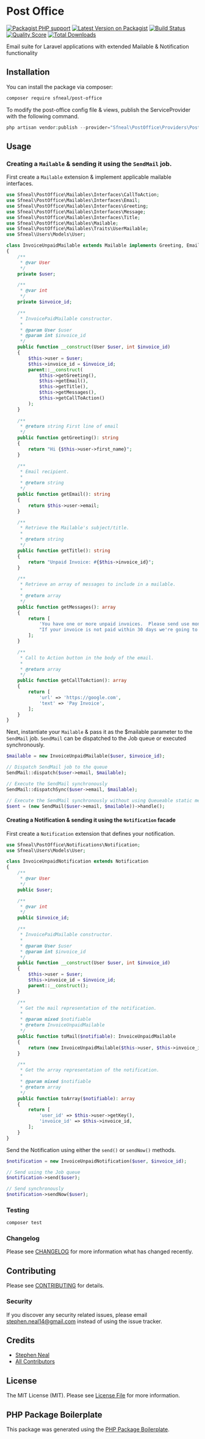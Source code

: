 # Post Office

[![Packagist PHP support](https://img.shields.io/packagist/php-v/sfneal/post-office)](https://packagist.org/packages/sfneal/post-office)
[![Latest Version on Packagist](https://img.shields.io/packagist/v/sfneal/post-office.svg?style=flat-square)](https://packagist.org/packages/sfneal/post-office)
[![Build Status](https://travis-ci.com/sfneal/post-office.svg?branch=master&style=flat-square)](https://travis-ci.com/sfneal/post-office)
[![Quality Score](https://img.shields.io/scrutinizer/g/sfneal/post-office.svg?style=flat-square)](https://scrutinizer-ci.com/g/sfneal/post-office)
[![Total Downloads](https://img.shields.io/packagist/dt/sfneal/post-office.svg?style=flat-square)](https://packagist.org/packages/sfneal/post-office)

Email suite for Laravel applications with extended Mailable & Notification functionality



## Installation

You can install the package via composer:

```bash
composer require sfneal/post-office
```

To modify the post-office config file & views, publish the ServiceProvider with the following command.

``` php
php artisan vendor:publish --provider="Sfneal\PostOffice\Providers\PostOfficeServiceProvider"
```

## Usage

### Creating a `Mailable` & sending it using the `SendMail` job.
First create a `Mailable` extension & implement applicable mailable interfaces.
``` php
use Sfneal\PostOffice\Mailables\Interfaces\CallToAction;
use Sfneal\PostOffice\Mailables\Interfaces\Email;
use Sfneal\PostOffice\Mailables\Interfaces\Greeting;
use Sfneal\PostOffice\Mailables\Interfaces\Message;
use Sfneal\PostOffice\Mailables\Interfaces\Title;
use Sfneal\PostOffice\Mailables\Mailable;
use Sfneal\PostOffice\Mailables\Traits\UserMailable;
use Sfneal\Users\Models\User;

class InvoiceUnpaidMailable extends Mailable implements Greeting, Email, Title, Message, CallToAction
{
    /**
     * @var User
     */
    private $user;

    /**
     * @var int
     */
    private $invoice_id;

    /**
     * InvoicePaidMailable constructor.
     *
     * @param User $user
     * @param int $invoice_id
     */
    public function __construct(User $user, int $invoice_id)
    {
        $this->user = $user;
        $this->invoice_id = $invoice_id;
        parent::__construct(
            $this->getGreeting(),
            $this->getEmail(),
            $this->getTitle(),
            $this->getMessages(),
            $this->getCallToAction()
        );
    }
    
    /**
     * @return string First line of email
     */
    public function getGreeting(): string
    {
        return "Hi {$this->user->first_name}";
    }

    /**
     * Email recipient.
     *
     * @return string
     */
    public function getEmail(): string
    {
        return $this->user->email;
    }

    /**
     * Retrieve the Mailable's subject/title.
     *
     * @return string
     */
    public function getTitle(): string
    {
        return "Unpaid Invoice: #{$this->invoice_id}";
    }

    /**
     * Retrieve an array of messages to include in a mailable.
     *
     * @return array
     */
    public function getMessages(): array
    {
        return [
            'You have one or more unpaid invoices.  Please send use money asap!',
            "If your invoice is not paid within 30 days we're going to send a team of ninja's to your last known location.",
        ];
    }

    /**
     * Call to Action button in the body of the email.
     *
     * @return array
     */
    public function getCallToAction(): array
    {
        return [
            'url' => 'https://google.com',
            'text' => 'Pay Invoice',
        ];
    }
}
```

Next, instantiate your `Mailable` & pass it as the $mailable parameter to the `SendMail` job.  `SendMail` can be dispatched to the Job queue or executed synchronously. 
``` php
$mailable = new InvoiceUnpaidMailable($user, $invoice_id);

// Dispatch SendMail job to the queue
SendMail::dispatch($user->email, $mailable);

// Execute the SendMail synchronously
SendMail::dispatchSync($user->email, $mailable);

// Execute the SendMail synchronously without using Queueable static methods
$sent = (new SendMail($user->email, $mailable))->handle();
```


#### Creating a Notification & sending it using the `Notification` facade
First create a `Notification` extension that defines your notification.

``` php
use Sfneal\PostOffice\Notifications\Notification;
use Sfneal\Users\Models\User;

class InvoiceUnpaidNotification extends Notification
{
    /**
     * @var User
     */
    public $user;

    /**
     * @var int
     */
    public $invoice_id;

    /**
     * InvoicePaidMailable constructor.
     *
     * @param User $user
     * @param int $invoice_id
     */
    public function __construct(User $user, int $invoice_id)
    {
        $this->user = $user;
        $this->invoice_id = $invoice_id;
        parent::__construct();
    }

    /**
     * Get the mail representation of the notification.
     *
     * @param mixed $notifiable
     * @return InvoiceUnpaidMailable
     */
    public function toMail($notifiable): InvoiceUnpaidMailable
    {
        return (new InvoiceUnpaidMailable($this->user, $this->invoice_id))->to($notifiable->email);
    }

    /**
     * Get the array representation of the notification.
     *
     * @param mixed $notifiable
     * @return array
     */
    public function toArray($notifiable): array
    {
        return [
            'user_id' => $this->user->getKey(),
            'invoice_id' => $this->invoice_id,
        ];
    }
}
```

Send the Notification using either the `send()` or `sendNow()` methods.
``` php
$notification = new InvoiceUnpaidNotification($user, $invoice_id);

// Send using the Job queue
$notification->send($user);

// Send synchronously
$notification->sendNow($user);
```

### Testing

``` bash
composer test
```

### Changelog

Please see [CHANGELOG](CHANGELOG.md) for more information what has changed recently.

## Contributing

Please see [CONTRIBUTING](CONTRIBUTING.md) for details.

### Security

If you discover any security related issues, please email stephen.neal14@gmail.com instead of using the issue tracker.

## Credits

- [Stephen Neal](https://github.com/sfneal)
- [All Contributors](../../contributors)

## License

The MIT License (MIT). Please see [License File](LICENSE.md) for more information.

## PHP Package Boilerplate

This package was generated using the [PHP Package Boilerplate](https://laravelpackageboilerplate.com).
